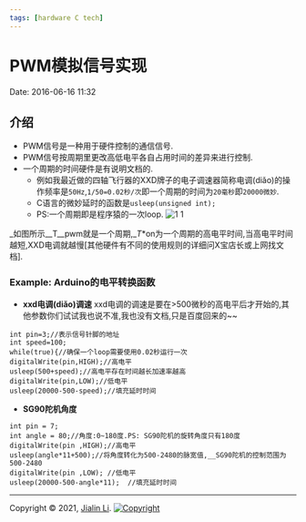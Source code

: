```yaml
---
tags: [hardware C tech]
---
```

# PWM模拟信号实现
Date:  2016-06-16 11:32

## 介绍
- PWM信号是一种用于硬件控制的通信信号.
- PWM信号按周期里更改高低电平各自占用时间的差异来进行控制.
- 一个周期的时间硬件是有说明文档的.
  - 例如我最近做的四轴飞行器的XXD牌子的电子调速器简称电调(diǎo)的操作频率是`50Hz`,`1/50=0.02秒/次`即一个周期的时间为`20毫秒`即`20000微妙`. 
  - C语言的微妙延时的函数是`usleep(unsigned int);`
  - PS:一个周期即是程序猿的一次loop.
    ![1 1](https://cloud.githubusercontent.com/assets/3397225/12373499/d0a7c7fc-bcb5-11e5-95d9-5a8e5ec0c75f.jpg)

_如图所示__T__pwm就是一个周期,__T_*on为一个周期的高电平时间,当高电平时间越短,XXD电调就越慢[其他硬件有不同的使用规则的详细问X宝店长或上网找文档].


### Example: Arduino的电平转换函数
- **xxd电调(diǎo)调速**
		xxd电调的调速是要在>500微秒的高电平后才开始的,其他参数你们试试我也说不准,我也没有文档,只是百度回来的~~

```
int pin=3;//表示信号针脚的地址
int speed=100;
while(true){//确保一个loop需要使用0.02秒运行一次
digitalWrite(pin,HIGH);//高电平
usleep(500+speed);//高电平存在时间越长加速率越高
digitalWrite(pin,LOW);//低电平
usleep(20000-500-speed);//填充延时时间
```
-  **SG90陀机角度**
 
  ```
  int pin = 7; 
  int angle = 80;//角度:0~180度.PS: SG90陀机的旋转角度只有180度
  digitalWrite(pin ,HIGH);//高电平
  usleep(angle*11+500);//将角度转化为500-2480的脉宽值,__SG90陀机的控制范围为500-2480
  digitalWrite(pin ,LOW); //低电平
  usleep(20000-500-angle*11);  //填充延时时间
  ```




---
Copyright © 2021, [Jialin Li](https://github.com/keyskull).  [![Copyright](https://i.creativecommons.org/l/by-nc/4.0/80x15.png)](/LICENSE)